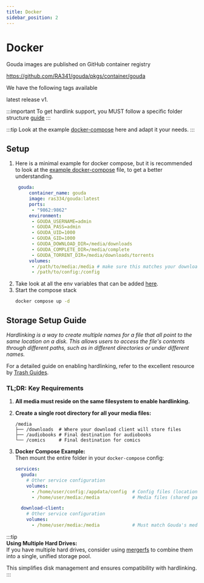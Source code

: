 ```yaml
---
title: Docker
sidebar_position: 2
---
```

# Docker

Gouda images are published on GitHub container registry

https://github.com/RA341/gouda/pkgs/container/gouda

We have the following tags available

latest
release
v1.

:::important
To get hardlink support, you MUST follow a specific folder structure [guide](#storage-setup-guide)
:::

:::tip
Look at the example [docker-compose](https://github.com/RA341/gouda/blob/release/prod-docker-compose.yml) here and adapt
it your needs.
:::

## Setup

1. Here is a minimal example for docker compose, but it is recommended to look at
   the [example docker-compose](https://github.com/RA341/gouda/blob/release/prod-docker-compose.yml) file, to get a
   better
   understanding.
   ```yaml
    gouda:
        container_name: gouda
        image: ras334/gouda:latest
        ports:
         - "9862:9862"
        environment:
         - GOUDA_USERNAME=admin
         - GOUDA_PASS=admin
         - GOUDA_UID=1000
         - GOUDA_GID=1000
         - GOUDA_DOWNLOAD_DIR=/media/downloads 
         - GOUDA_COMPLETE_DIR=/media/complete 
         - GOUDA_TORRENT_DIR=/media/downloads/torrents  
        volumes:
         - /path/to/media:/media # make sure this matches your download client mount exactly
         - /path/to/config:/config
     ```
2. Take look at all the env variables that can be added [here](env.md).
3. Start the compose stack
   ```bash
   docker compose up -d
   ```

## Storage Setup Guide

_Hardlinking is a way to create multiple names for a file that all point to the same location on a disk. This allows
users to access the file's contents through different paths, such as in different directories or under different names._

For a detailed guide on enabling hardlinking, refer to the excellent resource
by [Trash Guides](https://trash-guides.info/File-and-Folder-Structure/).

### TL;DR: Key Requirements

1. **All media must reside on the same filesystem to enable hardlinking.**

2. **Create a single root directory for all your media files:**
   ```plaintext
   /media
   ├── /downloads  # Where your download client will store files  
   ├── /audiobooks # Final destination for audiobooks  
   └── /comics     # Final destination for comics  
   ```  

3. **Docker Compose Example:**  
   Then mount the entire folder in your `docker-compose` config:
   ```yaml
   services:
     gouda:
       # Other service configuration
       volumes:
         - /home/user/config:/appdata/config  # Config files (location is flexible)
         - /home/user/media:/media            # Media files (shared path)
   
     download-client:
       # Other service configuration
       volumes:
         - /home/user/media:/media            # Must match Gouda's media path  
   ```  

:::tip  
**Using Multiple Hard Drives:**  
If you have multiple hard drives, consider using [mergerfs](https://github.com/trapexit/mergerfs) to combine them into a
single, unified storage pool.

This simplifies disk management and ensures compatibility with hardlinking.  
:::
